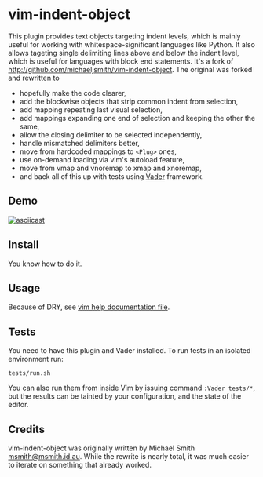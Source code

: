# vim-indent-object

This plugin provides text objects targeting indent levels, which is mainly
useful for working with whitespace-significant languages like Python. It also
allows tageting single delimiting lines above and below the indent level, which
is useful for languages with block end statements. It's a fork of
<http://github.com/michaeljsmith/vim-indent-object>. The original was forked
and rewritten to

  - hopefully make the code clearer,
  - add the blockwise objects that strip common indent from selection,
  - add mapping repeating last visual selection,
  - add mappings expanding one end of selection and keeping the other the same,
  - allow the closing delimiter to be selected independently,
  - handle mismatched delimiters better,
  - move from hardcoded mappings to `<Plug>` ones,
  - use on-demand loading via vim's autoload feature,
  - move from vmap and vnoremap to xmap and xnoremap,
  - and back all of this up with tests using
    [Vader](https://github.com/junegunn/vader.vim) framework.

## Demo

[![asciicast](https://asciinema.org/a/465213.svg)](https://asciinema.org/a/465213?autoplay=1)

## Install

You know how to do it.

## Usage

Because of DRY, see [vim help documentation file](doc/indent-object.txt).

## Tests

You need to have this plugin and Vader installed. To run tests in an isolated
environment run:

    tests/run.sh

You can also run them from inside Vim by issuing command `:Vader tests/*`, but
the results can be tainted by your configuration, and the state of the editor.

## Credits

vim-indent-object was originally written by Michael Smith
<msmith@msmith.id.au>. While the rewrite is nearly total, it was much easier to
iterate on something that already worked.
